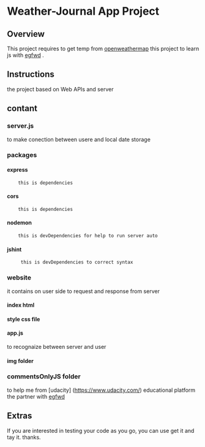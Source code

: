 # Weather-Journal App Project

## Overview
This project requires to get temp from [openweathermap](https://openweathermap.org/api) this project to learn js with [egfwd](https://egfwd.com/) . 

## Instructions
the project based on Web APIs and server 

## contant
 ### server.js
to make conection between usere and local date storage
 ### packages 
  #### express 
        this is dependencies
  #### cors
        this is dependencies
  #### nodemon
        this is devDependencies for help to run server auto
  #### jshint
         this is devDependencies to correct syntax
### website 
it contains on user side to request and response from server 
#### index html 
#### style css file 
#### app.js 
to recognaize between server and user
#### img folder  

### commentsOnlyJS folder
to help me from [udacity] (https://www.udacity.com/) educational platform the partner with [egfwd](https://egfwd.com/)

## Extras
If you are interested in testing your code as you go, you can use get it and tay it.
thanks.
